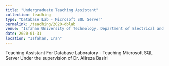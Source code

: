 ```yaml
---
title: "Undergraduate Teaching Assistant"
collection: teaching
type: "Database Lab - Microsoft SQL Server"
permalink: /teaching/2020-dblab
venue: "Isfahan University of Technology, Department of Electrical and Computer Engineering"
date: 2020-01-31
location: "Isfahan, Iran"
---
```


Teaching Assistant For Database Laboratory - Teaching Microsoft SQL Server
Under the supervision of Dr. Alireza Basiri
